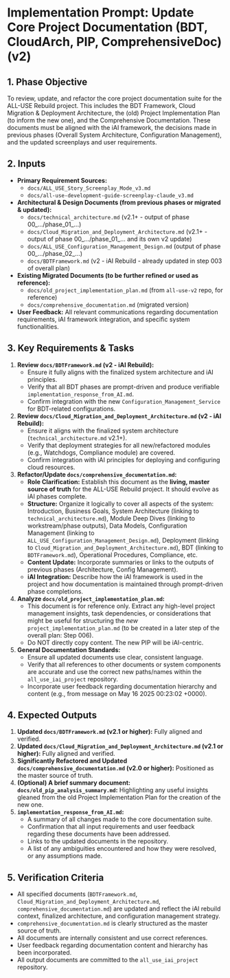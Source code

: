 # Implementation Prompt: Update Core Project Documentation (BDT, CloudArch, PIP, ComprehensiveDoc) (v2)

## 1. Phase Objective

To review, update, and refactor the core project documentation suite for the ALL-USE Rebuild project. This includes the BDT Framework, Cloud Migration & Deployment Architecture, the (old) Project Implementation Plan (to inform the new one), and the Comprehensive Documentation. These documents must be aligned with the iAI framework, the decisions made in previous phases (Overall System Architecture, Configuration Management), and the updated screenplays and user requirements.

## 2. Inputs

*   **Primary Requirement Sources:**
    *   `docs/ALL_USE_Story_Screenplay_Mode_v3.md`
    *   `docs/all-use-development-guide-screenplay-claude_v3.md`
*   **Architectural & Design Documents (from previous phases or migrated & updated):**
    *   `docs/technical_architecture.md` (v2.1+ - output of phase 00_.../phase_01_...)
    *   `docs/Cloud_Migration_and_Deployment_Architecture.md` (v2.1+ - output of phase 00_.../phase_01_... and its own v2 update)
    *   `docs/ALL_USE_Configuration_Management_Design.md` (output of phase 00_.../phase_02_...)
    *   `docs/BDTFramework.md` (v2 - iAI Rebuild - already updated in step 003 of overall plan)
*   **Existing Migrated Documents (to be further refined or used as reference):**
    *   `docs/old_project_implementation_plan.md` (from `all-use-v2` repo, for reference)
    *   `docs/comprehensive_documentation.md` (migrated version)
*   **User Feedback:** All relevant communications regarding documentation requirements, iAI framework integration, and specific system functionalities.

## 3. Key Requirements & Tasks

1.  **Review `docs/BDTFramework.md` (v2 - iAI Rebuild):**
    *   Ensure it fully aligns with the finalized system architecture and iAI principles.
    *   Verify that all BDT phases are prompt-driven and produce verifiable `implementation_response_from_AI.md`.
    *   Confirm integration with the new `Configuration_Management_Service` for BDT-related configurations.
2.  **Review `docs/Cloud_Migration_and_Deployment_Architecture.md` (v2 - iAI Rebuild):**
    *   Ensure it aligns with the finalized system architecture (`technical_architecture.md` v2.1+).
    *   Verify that deployment strategies for all new/refactored modules (e.g., Watchdogs, Compliance module) are covered.
    *   Confirm integration with iAI principles for deploying and configuring cloud resources.
3.  **Refactor/Update `docs/comprehensive_documentation.md`:**
    *   **Role Clarification:** Establish this document as the **living, master source of truth** for the ALL-USE Rebuild project. It should evolve as iAI phases complete.
    *   **Structure:** Organize it logically to cover all aspects of the system: Introduction, Business Goals, System Architecture (linking to `technical_architecture.md`), Module Deep Dives (linking to workstream/phase outputs), Data Models, Configuration Management (linking to `ALL_USE_Configuration_Management_Design.md`), Deployment (linking to `Cloud_Migration_and_Deployment_Architecture.md`), BDT (linking to `BDTFramework.md`), Operational Procedures, Compliance, etc.
    *   **Content Update:** Incorporate summaries or links to the outputs of previous phases (Architecture, Config Management).
    *   **iAI Integration:** Describe how the iAI framework is used in the project and how documentation is maintained through prompt-driven phase completions.
4.  **Analyze `docs/old_project_implementation_plan.md`:**
    *   This document is for reference only. Extract any high-level project management insights, task dependencies, or considerations that might be useful for structuring the *new* `project_implementation_plan.md` (to be created in a later step of the overall plan: Step 006).
    *   Do NOT directly copy content. The new PIP will be iAI-centric.
5.  **General Documentation Standards:**
    *   Ensure all updated documents use clear, consistent language.
    *   Verify that all references to other documents or system components are accurate and use the correct new paths/names within the `all_use_iai_project` repository.
    *   Incorporate user feedback regarding documentation hierarchy and content (e.g., from message on May 16 2025 00:23:02 +0000).

## 4. Expected Outputs

1.  **Updated `docs/BDTFramework.md` (v2.1 or higher):** Fully aligned and verified.
2.  **Updated `docs/Cloud_Migration_and_Deployment_Architecture.md` (v2.1 or higher):** Fully aligned and verified.
3.  **Significantly Refactored and Updated `docs/comprehensive_documentation.md` (v2.0 or higher):** Positioned as the master source of truth.
4.  **(Optional) A brief summary document: `docs/old_pip_analysis_summary.md`:** Highlighting any useful insights gleaned from the old Project Implementation Plan for the creation of the new one.
5.  **`implementation_response_from_AI.md`:**
    *   A summary of all changes made to the core documentation suite.
    *   Confirmation that all input requirements and user feedback regarding these documents have been addressed.
    *   Links to the updated documents in the repository.
    *   A list of any ambiguities encountered and how they were resolved, or any assumptions made.

## 5. Verification Criteria

*   All specified documents (`BDTFramework.md`, `Cloud_Migration_and_Deployment_Architecture.md`, `comprehensive_documentation.md`) are updated and reflect the iAI rebuild context, finalized architecture, and configuration management strategy.
*   `comprehensive_documentation.md` is clearly structured as the master source of truth.
*   All documents are internally consistent and use correct references.
*   User feedback regarding documentation content and hierarchy has been incorporated.
*   All output documents are committed to the `all_use_iai_project` repository.

